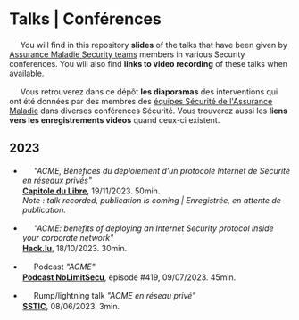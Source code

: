 # Talks | Conférences
<img src="https://icons.iconarchive.com/icons/wikipedia/flags/16/GB-United-Kingdom-Flag-icon.png" width="16" height="16"> You will find in this repository **slides** of the talks that have been given by [Assurance Maladie Security teams](https://assurancemaladiesec.github.io/en/) members in various Security conferences. You will also find **links to video recording** of these talks when available.

<img src="https://icons.iconarchive.com/icons/wikipedia/flags/16/FR-France-Flag-icon.png" width="16" height="16"> Vous retrouverez dans ce dépôt **les diaporamas** des interventions qui ont été données par des membres des [équipes Sécurité de l'Assurance Maladie](https://assurancemaladiesec.github.io/fr/) dans diverses conférences Sécurité. Vous trouverez aussi les **liens vers les enregistrements vidéos** quand ceux-ci existent.

## 2023
- <img src="https://icons.iconarchive.com/icons/wikipedia/flags/16/FR-France-Flag-icon.png" width="16" height="16"> _"ACME, Bénéfices du déploiement d’un protocole Internet de Sécurité en réseaux privés"_
<br> **[Capitole du Libre](https://cfp.capitoledulibre.org/cdl-2023/talk/GAU7KT/)**, 19/11/2023. 50min. <a href="2023-11-Capitole_du_Libre-ACME-bénéfices-du-déploiement-dun-protocole-Internet-de-Sécurité-en-réseaux-privés.pdf"><img src="https://icons.iconarchive.com/icons/alecive/flatwoken/16/Apps-Pdf-icon.png" width="16" height="16"></a>
<br> _Note : talk recorded, publication is coming | Enregistrée, en attente de publication._

- <img src="https://icons.iconarchive.com/icons/wikipedia/flags/16/GB-United-Kingdom-Flag-icon.png" width="16" height="16"> _"ACME: benefits of deploying an Internet Security protocol inside your corporate network"_
<br> **[Hack.lu](https://pretalx.com/hack-lu-2023/talk/Q9JHXM/)**, 18/10/2023. 30min. <a href="https://github.com/AssuranceMaladieSec/talks/blob/main/talks/2023-10-Hack_lu-ACME-benefits-of-deploying-an-Internet-protocol-in-private-network.pdf"><img src="https://icons.iconarchive.com/icons/alecive/flatwoken/16/Apps-Pdf-icon.png" width="16" height="16"></a> <a href="https://www.youtube.com/watch?v=odUvmS5lDm4"><img src="https://icons.iconarchive.com/icons/martz90/circle/16/video-camera-icon.png" width="16" height="16"></a>

- <img src="https://icons.iconarchive.com/icons/wikipedia/flags/16/FR-France-Flag-icon.png" width="16" height="16"> Podcast _"ACME"_
<br> **[Podcast NoLimitSecu](https://www.nolimitsecu.fr/acme/)**, episode #419, 09/07/2023. 45min. <a href="https://www.nolimitsecu.fr/wp-content/uploads/NoLimitSecu-419-ACME.mp3"><img src="https://icons.iconarchive.com/icons/papirus-team/papirus-apps/16/podcast-icon.png" width="16" height="16"></a>

- <img src="https://icons.iconarchive.com/icons/wikipedia/flags/16/FR-France-Flag-icon.png" width="16" height="16"> Rump/lightning talk _"ACME en réseau privé"_
  <br> **[SSTIC](https://www.sstic.org/2023/presentation/rumps_2023/)**, 08/06/2023. 3min. <a href="https://github.com/AssuranceMaladieSec/talks/blob/main/talks/2023-06-SSTIC-RUMP-ACME-en-r%C3%A9seau-priv%C3%A9.pdf"><img src="https://icons.iconarchive.com/icons/alecive/flatwoken/16/Apps-Pdf-icon.png" width="16" height="16"></a> <a href="https://static.sstic.org/rumps2023/SSTIC_2023-06-08_P12_RUMPS_03.mp4"><img src="https://icons.iconarchive.com/icons/martz90/circle/16/video-camera-icon.png" width="16" height="16"></a>
